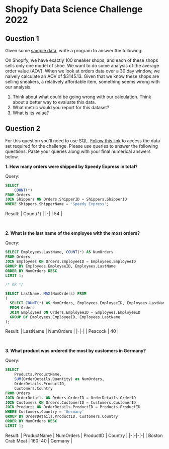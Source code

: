 # Shopify Data Science Challenge 2022

## Question 1

Given some [sample data](https://docs.google.com/spreadsheets/d/16i38oonuX1y1g7C_UAmiK9GkY7cS-64DfiDMNiR41LM/edit#gid=0), write a program to answer the following:

On Shopify, we have exactly 100 sneaker shops, and each of these shops sells only one model of shoe. We want to do some analysis of the average order value (AOV). When we look at orders data over a 30 day window, we naively calculate an AOV of $3145.13. Given that we know these shops are selling sneakers, a relatively affordable item, something seems wrong with our analysis.

1. Think about what could be going wrong with our calculation. Think about a better way to evaluate this data.
2. What metric would you report for this dataset?
3. What is its value?

## Question 2

For this question you’ll need to use SQL. [Follow this link](https://www.w3schools.com/SQL/TRYSQL.ASP?FILENAME=TRYSQL_SELECT_ALL) to access the data set required for the challenge. Please use queries to answer the following questions. Paste your queries along with your final numerical answers below.

**1. How many orders were shipped by Speedy Express in total?**

Query:
```sql
SELECT 
    COUNT(*)
FROM Orders
JOIN Shippers ON Orders.ShipperID = Shippers.ShipperID
WHERE Shippers.ShipperName = 'Speedy Express';
```

Result:
| Count(*) |
|-|
| 54 |

&nbsp;

**2. What is the last name of the employee with the most orders?** 

Query:
```sql
SELECT Employees.LastName, COUNT(*) AS NumOrders 
FROM Orders 
JOIN Employees ON Orders.EmployeeID = Employees.EmployeeID
GROUP BY Employees.EmployeeID, Employees.LastName
ORDER BY NumOrders DESC
LIMIT 1;

/* OR */

SELECT LastName, MAX(NumOrders) FROM
(
  SELECT COUNT(*) AS NumOrders, Employees.EmployeeID, Employees.LastName
  FROM Orders 
  JOIN Employees ON Orders.EmployeeID = Employees.EmployeeID
  GROUP BY Employees.EmployeeID, Employees.LastName
);
```

Result:
| LastName | NumOrders |
|-|-|
| Peacock | 40 | 

&nbsp;

**3. What product was ordered the most by customers in Germany?**

Query:
```sql
SELECT 
    Products.ProductName, 
    SUM(OrderDetails.Quantity) as NumOrders, 
    OrderDetails.ProductID, 
    Customers.Country 
FROM Orders
JOIN OrderDetails ON Orders.OrderID = OrderDetails.OrderID
JOIN Customers ON Orders.CustomerID = Customers.CustomerID
JOIN Products ON OrderDetails.ProductID = Products.ProductID
WHERE Customers.Country = 'Germany'
GROUP BY OrderDetails.ProductID, Customers.Country
ORDER BY NumOrders DESC
LIMIT 1;
```

Result:
| ProductName | NumOrders | ProductID | Country |
|-|-|-|-|
| Boston Crab Meat | 160| 40 | Germany |